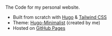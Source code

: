 #

The Code for my personal website.

-   Built from scratch with [Hugo][hugo] & [Tailwind CSS][tailwind_css]
-   Theme: [Hugo-Minimalist][hugo_minimalist] (created by me)
-   Hosted on [GitHub Pages][github_pages]

[hugo]: https://gohugo.io/
[tailwind_css]: https://tailwindcss.com/
[github_pages]: https://pages.github.com/
[hugo_minimalist]: https://github.com/krish-r/hugo-minimalist
